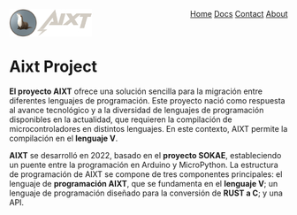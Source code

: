 <div align="left">
  <img align="left" width="50" height="50" src="/img/logo_final_circle.png">
  <img align="left" width="100" height="50" src="/img/name_Project_final.png">
  <div align="right">
    <a href="#home">Home</a>
    <a href="#Docs">Docs</a>
    <a href="#contact">Contact</a>
    <a href="#about">About</a>
  </div>
</div>

<img width="1" height="0"><br>

Aixt Project
===============

**El proyecto AIXT** ofrece una solución sencilla para la migración entre diferentes lenguajes de programación. Este proyecto nació como respuesta al avance tecnológico y a la diversidad de lenguajes de programación disponibles en la actualidad, que requieren la compilación de microcontroladores en distintos lenguajes. En este contexto, AIXT permite la compilación en el **lenguaje V**.

**AIXT** se desarrolló en 2022, basado en el **proyecto SOKAE**, estableciendo un puente entre la programación en Arduino y MicroPython. La estructura de programación de AIXT se compone de tres componentes principales: el lenguaje de **programación AIXT**, que se fundamenta en el **lenguaje V**; un lenguaje de programación diseñado para la conversión de **RUST a C**; y una API.


